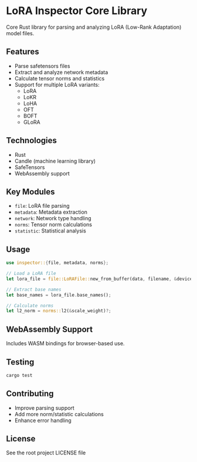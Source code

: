# LoRA Inspector Core Library

Core Rust library for parsing and analyzing LoRA (Low-Rank Adaptation) model files.

## Features

- Parse safetensors files
- Extract and analyze network metadata
- Calculate tensor norms and statistics
- Support for multiple LoRA variants:
  - LoRA
  - LoKR
  - LoHA
  - OFT
  - BOFT
  - GLoRA

## Technologies

- Rust
- Candle (machine learning library)
- SafeTensors
- WebAssembly support

## Key Modules

- `file`: LoRA file parsing
- `metadata`: Metadata extraction
- `network`: Network type handling
- `norms`: Tensor norm calculations
- `statistic`: Statistical analysis

## Usage

```rust
use inspector::{file, metadata, norms};

// Load a LoRA file
let lora_file = file::LoRAFile::new_from_buffer(data, filename, &device);

// Extract base names
let base_names = lora_file.base_names();

// Calculate norms
let l2_norm = norms::l2(&scale_weight)?;
```

## WebAssembly Support

Includes WASM bindings for browser-based use.

## Testing

```bash
cargo test
```

## Contributing

- Improve parsing support
- Add more norm/statistic calculations
- Enhance error handling

## License

See the root project LICENSE file
